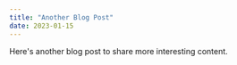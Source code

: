 ```yaml
---
title: "Another Blog Post"
date: 2023-01-15
---
```


Here's another blog post to share more interesting content.